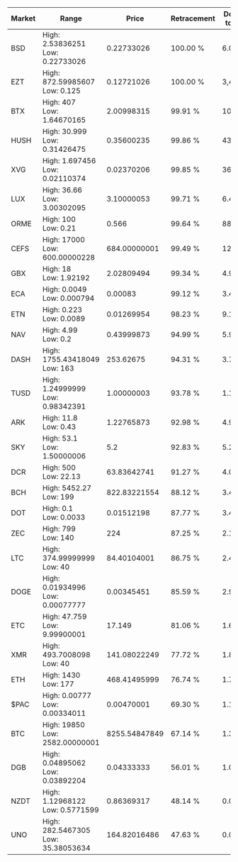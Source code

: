 | Market | Range | Price| Retracement | Doubles to 50% |
| --- | --- | --- | --- | --- |
| BSD | High: 2.53836251<br />Low: 0.22733026 | 0.22733026 | 100.00 % | 6.08 |
| EZT | High: 872.59985607<br />Low: 0.125 | 0.12721026 | 100.00 % | 3,430.25 |
| BTX | High: 407<br />Low: 1.64670165 | 2.00998315 | 99.91 % | 101.65 |
| HUSH | High: 30.999<br />Low: 0.31426475 | 0.35600235 | 99.86 % | 43.98 |
| XVG | High: 1.697456<br />Low: 0.02110374 | 0.02370206 | 99.85 % | 36.25 |
| LUX | High: 36.66<br />Low: 3.00302095 | 3.10000053 | 99.71 % | 6.40 |
| ORME | High: 100<br />Low: 0.21 | 0.566 | 99.64 % | 88.52 |
| CEFS | High: 17000<br />Low: 600.00000228 | 684.00000001 | 99.49 % | 12.87 |
| GBX | High: 18<br />Low: 1.92192 | 2.02809494 | 99.34 % | 4.91 |
| ECA | High: 0.0049<br />Low: 0.000794 | 0.00083 | 99.12 % | 3.43 |
| ETN | High: 0.223<br />Low: 0.0089 | 0.01269954 | 98.23 % | 9.13 |
| NAV | High: 4.99<br />Low: 0.2 | 0.43999873 | 94.99 % | 5.90 |
| DASH | High: 1755.43418049<br />Low: 163 | 253.62675 | 94.31 % | 3.78 |
| TUSD | High: 1.24999999<br />Low: 0.98342391 | 1.00000003 | 93.78 % | 1.12 |
| ARK | High: 11.8<br />Low: 0.43 | 1.22765873 | 92.98 % | 4.98 |
| SKY | High: 53.1<br />Low: 1.50000006 | 5.2 | 92.83 % | 5.25 |
| DCR | High: 500<br />Low: 22.13 | 63.83642741 | 91.27 % | 4.09 |
| BCH | High: 5452.27<br />Low: 199 | 822.83221554 | 88.12 % | 3.43 |
| DOT | High: 0.1<br />Low: 0.0033 | 0.01512198 | 87.77 % | 3.42 |
| ZEC | High: 799<br />Low: 140 | 224 | 87.25 % | 2.10 |
| LTC | High: 374.99999999<br />Low: 40 | 84.40104001 | 86.75 % | 2.46 |
| DOGE | High: 0.01934996<br />Low: 0.00077777 | 0.00345451 | 85.59 % | 2.91 |
| ETC | High: 47.759<br />Low: 9.99900001 | 17.149 | 81.06 % | 1.68 |
| XMR | High: 493.7008098<br />Low: 40 | 141.08022249 | 77.72 % | 1.89 |
| ETH | High: 1430<br />Low: 177 | 468.41495999 | 76.74 % | 1.72 |
| $PAC | High: 0.00777<br />Low: 0.00334011 | 0.00470001 | 69.30 % | 1.18 |
| BTC | High: 19850<br />Low: 2582.00000001 | 8255.54847849 | 67.14 % | 1.36 |
| DGB | High: 0.04895062<br />Low: 0.03892204 | 0.04333333 | 56.01 % | 1.01 |
| NZDT | High: 1.12968122<br />Low: 0.5771599 | 0.86369317 | 48.14 % | 0.00 |
| UNO | High: 282.5467305<br />Low: 35.38053634 | 164.82016486 | 47.63 % | 0.00 |

